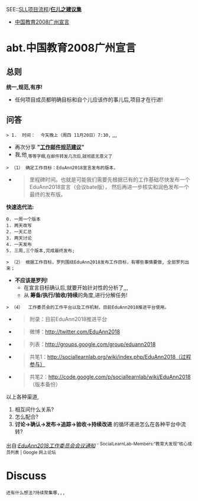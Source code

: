 

SEE::[SLL项目流程](SllProjectFlows.md)/**[仨儿之建议集](SllPrjZQ.md)**
  * [中国教育2008广州宣言](EduAnn2018.md)
# abt.中国教育2008广州宣言 #

## 总则 ##
**统一,规范,有序!**
  * 任何项目成员都明确目标和自个儿应该作的事儿后,项目才在行进!

## 问答 ##
`> 1.  时间：  今天晚上（周四 11月20日）7:30,`
,,,

  * 再次分享 **"[工作邮件规范建议](http://wiki.woodpecker.org.cn/moin/WkMailRule)"**
  * 我,他<sub>,等等字眼,在邮件转发几次后,就彻底无意义了</sub>

`> （1） 确定工作目标：EduAnn2018宣言发布的版本，`
  * > 里程碑时间。也就是可能我们需要先根据已有的工作基础尽快发布一个EduAnn2018宣言（会议bate版）， 然后再进一步核实和润色发布一个最终的发布版。

**快速迭代法:**
```
0. 一周一个版本
1. 两天改写
2. 一天汇总
3. 两天讨论
4. 一天发布
5. 三周,三个版本,完成最终发布;
```

`> （2） 根据工作目标，罗列围绕EduAnn2018发布工作目标，有哪些事情要做, 全部罗列出来；`
  * **不应该是罗列!**
    * 在宣言目标确认后,就要开始针对性的分析了,,,
    * 从 **筹备/执行/验收/持续**的角度,进行分解任务!

`> （4）  工作委员会的工作平台以及工作机制，目前EduAnn2018推进平台使用。`
  * > 附录：目前EduAnn2018推进平台
  * > 微博：http://twitter.com/EduAnn2018
  * > 列表：http://groups.google.com/group/eduann2018
  * > 共笔1：http://sociallearnlab.org/wiki/index.php/EduAnn2018（过程参与）
  * > 共笔2：http://code.google.com/p/sociallearnlab/wiki/EduAnn2018 （版本备份）

以上各种渠道,
  1. 相互间什么关系?
  1. 怎么配合?
  1. **讨论->确认->发布->追踪->验收->持续改进** 的循环递进怎么在各种平台中流转?


出自:_[EduAnn2018工作委员会会议通知](https://groups.google.com/group/sociallearnlab-members/browse_thread/thread/af654283a30b7189/e2f6fa97c1bb55db?lnk=gst&q=%E4%B9%9F%E5%B0%B1%E6%98%AF%E5%8F%AF%E8%83%BD%E6%88%91%E4%BB%AC%E9%9C%80%E8%A6%81%E5%85%88%E6%A0%B9%E6%8D%AE%E5%B7%B2%E6%9C%89%E7%9A%84%E5%B7%A5%E4%BD%9C%E5%9F%BA%E7%A1%80%E5%B0%BD%E5%BF%AB%E5%8F%91%E5%B8%83%E4%B8%80%E4%B8%AAEduAnn2018%E5%AE%A3%E8%A8%80%EF%BC%88%E4%BC%9A%E8%AE%AEbate%E7%89%88%EF%BC%89#e2f6fa97c1bb55db)_ <sup>- SocialLearnLab-Members:“教育大发现”核心成员列表 | Google 网上论坛</sup>


# Discuss #
`还有什么想法?持续聚集哪,,,`

